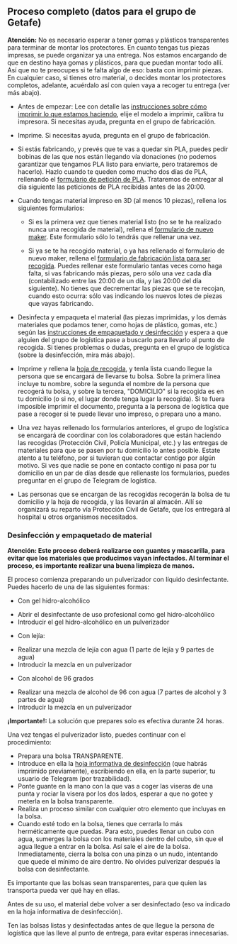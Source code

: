 ## <a>Proceso completo (datos para el grupo de Getafe)</a>

**Atención:** No es necesario esperar a tener gomas y plásticos transparentes para terminar de montar los protectores. En cuanto tengas tus piezas impresas, se puede organizar ya una entrega. Nos estamos encargando de que en destino haya gomas y pĺásticos, para que puedan montar todo allí. Así que no te preocupes si te falta algo de eso: basta con imprimir piezas. En cualquier caso, si tienes otro material, o decides montar los protectores completos, adelante, acuérdalo así con quien vaya a recoger tu entrega (ver más abajo).

* Antes de empezar: Lee con detalle las [instrucciones sobre cómo imprimir lo que estamos haciendo](#haciendo), elije el modelo a imprimir, calibra tu impresora. Si necesitas ayuda, pregunta en el grupo de fabricación.

* Imprime. Si necesitas ayuda, pregunta en el grupo de fabricación.

* Si estás fabricando, y prevés que te vas a quedar sin PLA, puedes pedir bobinas de las que nos están llegando vía donaciones (no podemos garantizar que tengamos PLA listo para enviarte, pero trataremos de hacerlo). Hazlo cuando te queden como mucho dos días de PLA, rellenando el [formulario de petición de PLA](https://docs.google.com/forms/d/e/1FAIpQLSffZoj04AgMSFzh23fbOKqQNuNHOhQSLAInoCFRcIrRj4AssA/viewform). Trataremos de entregar al día siguiente las peticiones de PLA recibidas antes de las 20:00.

* Cuando tengas material impreso en 3D (al menos 10 piezas), rellena los siguientes formularios:

  - Si es la primera vez que tienes material listo (no se te ha realizado nunca una recogida de material), rellena el [formulario de nuevo maker](https://docs.google.com/forms/d/e/1FAIpQLSdO0WRbIKKgPMfELPCbPK3jvf8paplx6duKgp7iy40mTTmfyw/viewform). Este formulario sólo lo tendrás que rellenar una vez.

  - Si ya se te ha recogido material, o ya has rellenado el formulario de nuevo maker, rellena el [formulario de fabricación lista para ser recogida](https://docs.google.com/forms/d/e/1FAIpQLSf5bpf29waWAVTi_3QRzihBPt8VOsbqQeOZ9phYBQSoqk-IXw/viewform). Puedes rellenar este formulario tantas veces como haga falta, si vas fabricando más piezas, pero sólo una vez cada día (contabilizado entre las 20:00 de un día, y las 20:00 del día siguiente). No tienes que decrementar las piezas que se te recojan, cuando esto ocurra: sólo vas indicando los nuevos lotes de piezas que vayas fabricando.
  
* Desinfecta y empaqueta el material (las piezas imprimidas, y los demás materiales que podamos tener, como hojas de plástico, gomas, etc.) según las [instrucciones de empaquetado y desinfección](#desinfeccion) y espera a que alguien del grupo de logística pase a buscarlo para llevarlo al punto de recogida. Si tienes problemas o dudas, pregunta en el grupo de logística (sobre la desinfección, mira más abajo).

* Imprime y rellena la [hoja de recogida](PROTOCOLO_ACTUACION_ENTREGA_V2.pdf), y tenla lista cuando llegue la persona que se encargará de llevarse tu bolsa. Sobre la primera línea incluye tu nombre, sobre la segunda el nombre de la persona que recogerá tu bolsa, y sobre la tercera, "DOMICILIO" si la recogida es en tu domicilio (o si no, el lugar donde tenga lugar la recogida). Si te fuera imposible imprimir el documento, pregunta a la persona de logística que pase a recoger si te puede llevar uno impreso, o prepara uno a mano.

* Una vez hayas rellenado los formularios anteriores, el grupo de logística se encargará de coordinar con los colaboradores que están haciendo las recogidas (Protección Civil, Policía Municipal, etc.) y las entregas de materiales para que se pasen por tu domicilio lo antes posible. Estate atento a tu teléfono, por si tuvieran que contactar contigo por algún motivo. Si ves que nadie se pone en contacto contigo ni pasa por tu domicilio en un par de días desde que rellenaste los formularios, puedes preguntar en el grupo de Telegram de logística.

* Las personas que se encargan de las recogidas recogerán la bolsa de tu domicilio y la hoja de recogida, y las llevarán al almacén. Allí se organizará su reparto vía Protección Civil de Getafe, que los entregará al hospital u otros organismos necesitados.

### <a name="desinfeccion">Desinfección y empaquetado de material</a>

**Atención: Este proceso deberá realizarse con guantes y mascarilla, para evitar que los materiales que producimos vayan infectados. Al terminar el proceso, es importante realizar una buena limpieza de manos.**

El proceso comienza preparando un pulverizador con líquido desinfectante. Puedes hacerlo de una de las siguientes formas:

* Con gel hidro-alcohólico

- Abrir el desinfectante de uso profesional como gel hidro-alcohólico
- Introducir el gel hidro-alcohólico en un pulverizador

* Con lejía:

- Realizar una mezcla de lejía con agua (1 parte de lejía y 9 partes de agua)
- Introducir la mezcla en un pulverizador

* Con alcohol de 96 grados

- Realizar una mezcla de alcohol de 96 con agua (7 partes de alcohol y 3 partes de agua)
- Introducir la mezcla en un pulverizador

**¡Importante!:** La solución que prepares solo es efectiva durante 24 horas.

Una vez tengas el pulverizador listo, puedes continuar con el procedimiento:

* Prepara una bolsa TRANSPARENTE.
* Introduce en ella la [hoja informativa de desinfección](DESINFECCION.pdf) (que habrás imprimido previamente), escribiendo en ella, en la parte superior, tu usuario de Telegram (por trazabilidad).
* Ponte guante en la mano con la que vas a coger las viseras de una punta y rociar la visera por los dos lados, esperar a que no gotee y meterla en la bolsa transparente.
* Realiza un proceso similar con cualquier otro elemento que incluyas en la bolsa.
* Cuando esté todo en la bolsa, tienes que cerrarla lo más herméticamente que puedas. Para esto, puedes llenar un cubo con agua, sumerges la bolsa con los materiales dentro del cubo, sin que el agua llegue a entrar en la bolsa. Así sale el aire de la bolsa. Inmediatamente, cierra la bolsa con una pinza o un nudo, intentando que quede el mínimo de aire dentro. No olvides pulverizar después la bolsa con desinfectante.

Es importante que las bolsas sean transparentes, para que quien las transporta pueda ver qué hay en ellas.

Antes de su uso, el material debe volver a ser desinfectado (eso va indicado en la hoja informativa de desinfección).

Ten las bolsas listas y desinfectadas antes de que llegue la persona de logística que las lleve al punto de entrega, para evitar esperas innecesarias.

